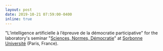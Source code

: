 ```yaml
---
layout: post
date: 2019-10-21 07:59:00-0400
inline: true
---
```


"L’intelligence artificielle à l’épreuve de la démocratie participative" for the laboratory's seminar "[Sciences, Normes, Démocratie](https://snd.sorbonne-universite.fr)" at [Sorbonne Université](https://www.sorbonne-universite.fr) (Paris, France).